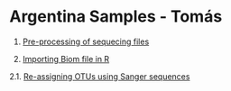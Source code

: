 # Argentina Samples -  Tomás

1. [Pre-processing of sequecing files](Tomas_preprocessing.md)

2. [Importing Biom file in R](Tomas_Biom_R.md)

2.1. [Re-assigning OTUs using Sanger sequences](sanger_w_Unite_refs.md)